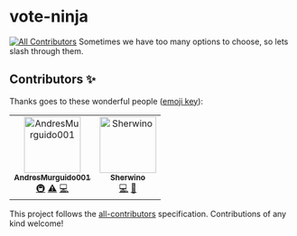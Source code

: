 # vote-ninja
[![All Contributors](https://img.shields.io/badge/all_contributors-2-orange.svg?style=flat-square)](#contributors)
Sometimes we have too many options to choose, so lets slash through them.

## Contributors ✨

Thanks goes to these wonderful people ([emoji key](https://allcontributors.org/docs/en/emoji-key)):

<!-- ALL-CONTRIBUTORS-LIST:START - Do not remove or modify this section -->
<!-- prettier-ignore -->
<table>
  <tr>
    <td align="center"><a href="https://github.com/AndresMurguido001"><img src="https://avatars2.githubusercontent.com/u/34611135?v=4" width="100px;" alt="AndresMurguido001"/><br /><sub><b>AndresMurguido001</b></sub></a><br /><a href="#infra-AndresMurguido001" title="Infrastructure (Hosting, Build-Tools, etc)">🚇</a> <a href="https://github.com/open-source-miami/vote-ninja/commits?author=AndresMurguido001" title="Tests">⚠️</a> <a href="https://github.com/open-source-miami/vote-ninja/commits?author=AndresMurguido001" title="Code">💻</a></td>
    <td align="center"><a href="http://sherwino.co"><img src="https://avatars2.githubusercontent.com/u/2348227?v=4" width="100px;" alt="Sherwino"/><br /><sub><b>Sherwino</b></sub></a><br /><a href="https://github.com/open-source-miami/vote-ninja/commits?author=sherwino" title="Code">💻</a> <a href="#design-sherwino" title="Design">🎨</a></td>
  </tr>
</table>

<!-- ALL-CONTRIBUTORS-LIST:END -->

This project follows the [all-contributors](https://github.com/all-contributors/all-contributors) specification. Contributions of any kind welcome!